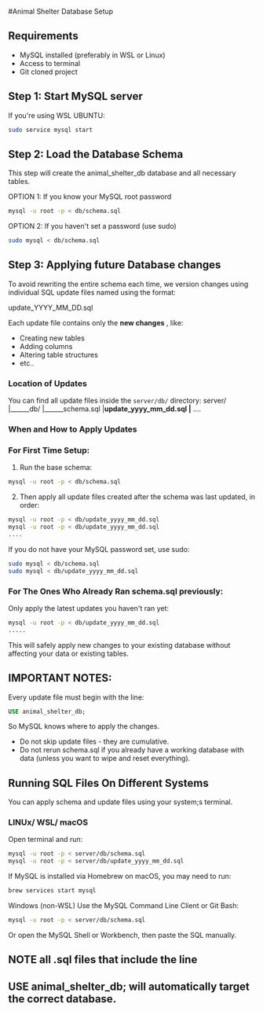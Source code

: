#Animal Shelter Database Setup

## Requirements
- MySQL installed (preferably in WSL or Linux)
- Access to terminal
- Git cloned project

## Step 1: Start MySQL server

If you're using WSL UBUNTU:

```bash
sudo service mysql start
```

## Step 2: Load the Database Schema

This step will create the animal_shelter_db database and all necessary tables.

OPTION 1: If you know your MySQL root password
```bash
mysql -u root -p < db/schema.sql
```
OPTION 2: If you haven't set a password (use sudo)
``` bash
sudo mysql < db/schema.sql
```

## Step 3: Applying future Database changes

To avoid rewriting the entire schema each time, we version changes using individual SQL update files named using the format:

update_YYYY_MM_DD.sql

Each update file contains only the **new changes** , like:
- Creating new tables
- Adding columns
- Altering table structures
- etc..

### Location of Updates

You can find all update files inside the `server/db/` directory:
server/
|______db/
|______schema.sql
|______update_yyyy_mm_dd.sql
|______ ....

### When and How to Apply Updates
### For First Time Setup:

1. Run the base schema:
```bash
mysql -u root -p < db/schema.sql
```
2. Then apply all update files created after the schema was last updated, in order:
```bash
mysql -u root -p < db/update_yyyy_mm_dd.sql
mysql -u root -p < db/update_yyyy_mm_dd.sql
....
```
If you do not have your MySQL password set, use sudo:
```bash
sudo mysql < db/schema.sql
sudo mysql < db/update_yyyy_mm_dd.sql
```
### For The Ones Who Already Ran schema.sql previously:

Only apply the latest updates you haven't ran yet:
```bash
mysql -u root -p < db/update_yyyy_mm_dd.sql
.....
```
This will safely apply new changes to your existing database without affecting your data or existing tables.

## IMPORTANT NOTES:

Every update file must begin with the line:
```sql
USE animal_shelter_db;
```
So MySQL knows where to apply the changes.

- Do not skip update files - they are cumulative.
- Do not rerun schema.sql if you already have a working database with data (unless you want to wipe and reset everything).

## Running SQL Files On Different Systems

You can apply schema and update files using your system;s terminal. 

### LINUx/ WSL/ macOS

Open terminal and run:
```bash
mysql -u root -p < server/db/schema.sql
mysql -u root -p < server/db/update_yyyy_mm_dd.sql
```
If MySQL is installed via Homebrew on macOS, you may need to run:
```bash
brew services start mysql
```

Windows (non-WSL)
Use the MySQL Command Line Client or Git Bash:
```bash
mysql -u root -p < server/db/schema.sql
```
Or open the MySQL Shell or Workbench, then paste the SQL manually.

## NOTE all .sql files that include the line
## USE animal_shelter_db; will automatically target the correct database.